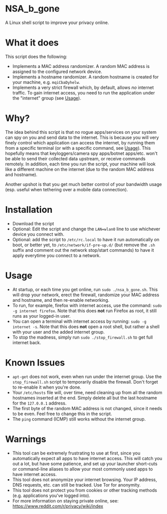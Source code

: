 # NSA_b_gone

A Linux shell script to improve your privacy online.

# What it does

This script does the following:

- Implements a MAC address randomizer. A random MAC address is assigned to the configured network device.
- Implements a hostname randomizer. A random hostname is created for your machine, e.g. ```mqiCbaDyhelw```.
- Implements a very strict firewall which, by default, allows *no* internet traffic. To gain internet access, you need to run the application under the "internet" group (see [Usage](#usage)).

# Why?

The idea behind this script is that no rogue apps/services on your system can spy on you and send data to the internet. This is because you will very finely control which application can access the internet, by running them from a specific terminal (or with a specific command, see [Usage](#usage)). This hopefully means that keyloggers/camera spy apps/botnet apps/etc. won't be able to send their collected data upstream, or receive commands remotely. In addition, each time you run the script, your machine will look like a different machine on the internet (due to the random MAC address and hostname). 

Another upshot is that you get much better control of your bandwidth usage (esp. useful when tethering over a mobile data connection).

# Installation

- Download the script
- Optional: Edit the script and change the ```LAN=wlan0``` line to use whichever device you connect with.
- Optional: add the script to ```/etc/rc.local``` to have it run automatically on boot, or better yet, to ```/etc/network/if-pre-up.d/``` (but remove the ```.sh``` suffix and comment out the network stop/start commands) to have it apply everytime you connect to a network.

# Usage

- At startup, or each time you get online, run ```sudo ./nsa_b_gone.sh```. This will drop your network, erect the firewall, randomize your MAC address and hostname, and then re-enable networking.
- To run, for example, firefox with internet access, use the command: ```sudo -g internet firefox```. Note that this does **not** run Firefox as root, it still runs as your logged-in user.
- You can open a terminal with internet access by running: ```sudo -g internet -s```. Note that this does **not** open a root shell, but rather a shell with your user and the added internet group.
- To stop the madness, simply run ```sudo ./stop_firewall.sh``` to get full internet back.

# Known Issues

- ```apt-get``` does not work, even when run under the internet group. Use the ```stop_firewall.sh``` script to temporarily disable the firewall. Don't forget to re-enable it when you're done.
- Your ```/etc/hosts``` file will, over time, need cleaning up from all the random hostnames inserted at the end. Simply delete all but the last hostname for the ```127.0.0.1``` address.
- The first byte of the random MAC address is not changed, since it needs to be even. Feel free to change this in the script.
- The ```ping``` command (ICMP) still works without the internet group.

# Warnings

- This tool can be extremely frustrating to use at first, since you automatically expect all apps to have internet access. This will catch you out a lot, but have some patience, and set up your launcher short-cuts or command-line aliases to allow your most commonly used apps to have internet access.
- This tool does not anonymize your internet browsing. Your IP address, DNS requests, etc. can still be tracked. Use Tor for anonymity.
- This tool does not protect you from cookies or other tracking methods (e.g. applications you've logged into).
- For more information on staying private online, see: https://www.reddit.com/r/privacy/wiki/index
